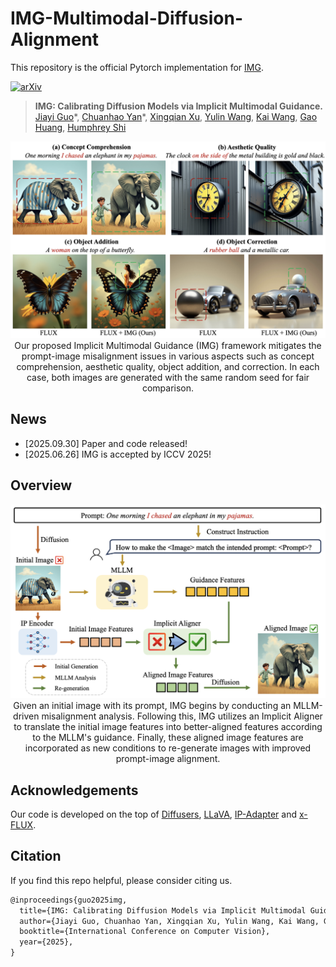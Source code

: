 # IMG-Multimodal-Diffusion-Alignment

This repository is the official Pytorch implementation for [IMG](https://arxiv.org/abs/).

[![arXiv](https://img.shields.io/badge/arXiv-IMG-b31b1b.svg)](https://arxiv.org/abs/) 

> **IMG: Calibrating Diffusion Models via Implicit Multimodal Guidance.**  
> [Jiayi Guo](https://www.jiayiguo.net)\*,
> [Chuanhao Yan](https://openreview.net/profile?id=~Chuanhao_Yan1)\*,
> [Xingqian Xu](https://scholar.google.com/citations?user=s1X82zMAAAAJ&hl=zh-CN&oi=ao),
> [Yulin Wang](https://openreview.net/profile?id=~Yulin_Wang1),
> [Kai Wang](https://kaiwang.com),
> [Gao Huang](https://www.gaohuang.net),
> [Humphrey Shi](https://www.humphreyshi.com)

<p align="center">
<img src="assets/teaser.png" width="1080px"/>
Our proposed Implicit Multimodal Guidance (IMG) framework mitigates the prompt-image misalignment issues in various aspects such as concept comprehension, aesthetic quality, object addition, and correction. In each case, both images are generated with the same random seed for fair comparison.
</p>

## News
- [2025.09.30] Paper and code released!
- [2025.06.26] IMG is accepted by ICCV 2025!

## Overview

<p align="center">
<img src="assets/overview.png" width="1080px"/>
Given an initial image with its prompt, IMG begins by conducting an MLLM-driven misalignment analysis. Following this, IMG utilizes an Implicit Aligner to translate the initial image features into better-aligned features according to the MLLM's guidance. Finally, these aligned image features are incorporated as new conditions to re-generate images with improved prompt-image alignment.
</p>

## Acknowledgements

Our code is developed on the top of [Diffusers](https://github.com/huggingface/diffusers), [LLaVA](https://github.com/haotian-liu/LLaVA), [IP-Adapter](https://github.com/tencent-ailab/IP-Adapter) and [x-FLUX](https://github.com/XLabs-AI/x-flux).

## Citation

If you find this repo helpful, please consider citing us.

```latex
@inproceedings{guo2025img,
  title={IMG: Calibrating Diffusion Models via Implicit Multimodal Guidance.},
  author={Jiayi Guo, Chuanhao Yan, Xingqian Xu, Yulin Wang, Kai Wang, Gao Huang, Humphrey Shi},
  booktitle={International Conference on Computer Vision},
  year={2025},
}
```
